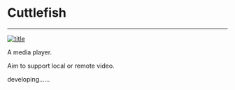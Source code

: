# Cuttlefish

------



[![title](https://github.com/CuttlefishDevelopGroup/Cuttlefish/blob/master/readmeimage/fish.jpeg)](https://github.com/CuttlefishDevelopGroup/Cuttlefish/blob/master/readmeimage/fish.jpeg)



A media  player.

Aim to support local or remote video.

developing......


